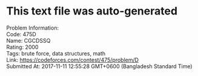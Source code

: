 # This text file was auto-generated  
  
Problem Information:  
Code: 475D  
Name: CGCDSSQ  
Rating: 2000  
Tags: brute force, data structures, math  
Link: https://codeforces.com/contest/475/problem/D  
Submitted At: 2017-11-11 12:55:28 GMT+0600 (Bangladesh Standard Time)  
